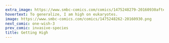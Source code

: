 ```yaml
---
extra_image: https://www.smbc-comics.com/comics/1475248279-20160930after.png
hovertext: To generalize, I am high on eukaryotes.
image: https://www.smbc-comics.com/comics/1475248262-20160930.png
next_comic: one-wish-3
prev_comic: invasive-species
title: Getting High
---
```


